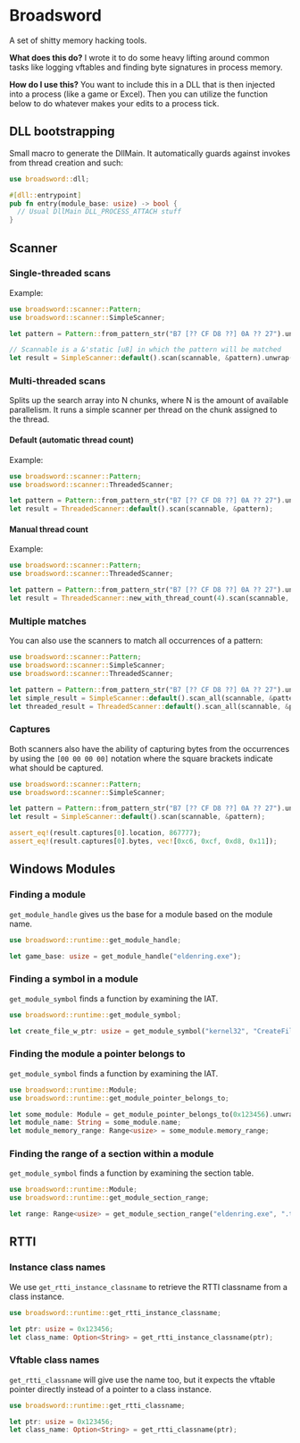 # Broadsword
A set of shitty memory hacking tools.

**What does this do?**
I wrote it to do some heavy lifting around common tasks like logging vftables and finding
byte signatures in process memory.


**How do I use this?**
You want to include this in a DLL that is then injected into a process (like a game or Excel). Then you can
utilize the function below to do whatever makes your edits to a process tick.

## DLL bootstrapping
Small macro to generate the DllMain. It automatically guards against invokes from thread creation and such:
```rust
use broadsword::dll;

#[dll::entrypoint]
pub fn entry(module_base: usize) -> bool {
  // Usual DllMain DLL_PROCESS_ATTACH stuff
}
```

## Scanner
### Single-threaded scans
Example:
```rust
use broadsword::scanner::Pattern;
use broadsword::scanner::SimpleScanner;

let pattern = Pattern::from_pattern_str("B7 [?? CF D8 ??] 0A ?? 27").unwrap();

// Scannable is a &'static [u8] in which the pattern will be matched
let result = SimpleScanner::default().scan(scannable, &pattern).unwrap();
```

### Multi-threaded scans
Splits up the search array into N chunks, where N is the amount of available parallelism. It runs a simple scanner
per thread on the chunk assigned to the thread.

#### Default (automatic thread count)
Example:
```rust
use broadsword::scanner::Pattern;
use broadsword::scanner::ThreadedScanner;

let pattern = Pattern::from_pattern_str("B7 [?? CF D8 ??] 0A ?? 27").unwrap();
let result = ThreadedScanner::default().scan(scannable, &pattern);
```

#### Manual thread count
Example:
```rust
use broadsword::scanner::Pattern;
use broadsword::scanner::ThreadedScanner;

let pattern = Pattern::from_pattern_str("B7 [?? CF D8 ??] 0A ?? 27").unwrap();
let result = ThreadedScanner::new_with_thread_count(4).scan(scannable, &pattern);
```

### Multiple matches
You can also use the scanners to match all occurrences of a pattern:

```rust
use broadsword::scanner::Pattern;
use broadsword::scanner::SimpleScanner;
use broadsword::scanner::ThreadedScanner;

let pattern = Pattern::from_pattern_str("B7 [?? CF D8 ??] 0A ?? 27").unwrap();
let simple_result = SimpleScanner::default().scan_all(scannable, &pattern);
let threaded_result = ThreadedScanner::default().scan_all(scannable, &pattern);
```

### Captures
Both scanners also have the ability of capturing bytes from the occurrences by using the `[00 00 00 00]` notation where 
the square brackets indicate what should be captured.

```rust
use broadsword::scanner::Pattern;
use broadsword::scanner::SimpleScanner;

let pattern = Pattern::from_pattern_str("B7 [?? CF D8 ??] 0A ?? 27").unwrap();
let result = SimpleScanner::default().scan(scannable, &pattern);

assert_eq!(result.captures[0].location, 867777);
assert_eq!(result.captures[0].bytes, vec![0xc6, 0xcf, 0xd8, 0x11]);
```

## Windows Modules

### Finding a module
`get_module_handle` gives us the base for a module based on the module name.
```rust
use broadsword::runtime::get_module_handle;

let game_base: usize = get_module_handle("eldenring.exe");
```

### Finding a symbol in a module
`get_module_symbol` finds a function by examining the IAT.
```rust
use broadsword::runtime::get_module_symbol;

let create_file_w_ptr: usize = get_module_symbol("kernel32", "CreateFileW");
```

### Finding the module a pointer belongs to
`get_module_symbol` finds a function by examining the IAT.
```rust
use broadsword::runtime::Module;
use broadsword::runtime::get_module_pointer_belongs_to;

let some_module: Module = get_module_pointer_belongs_to(0x123456).unwrap();
let module_name: String = some_module.name;
let module_memory_range: Range<usize> = some_module.memory_range;
```

### Finding the range of a section within a module
`get_module_symbol` finds a function by examining the section table.
```rust
use broadsword::runtime::Module;
use broadsword::runtime::get_module_section_range;

let range: Range<usize> = get_module_section_range("eldenring.exe", ".text").unwrap();
```

## RTTI

### Instance class names
We use `get_rtti_instance_classname` to retrieve the RTTI classname from a class instance.
```rust
use broadsword::runtime::get_rtti_instance_classname;

let ptr: usize = 0x123456;
let class_name: Option<String> = get_rtti_instance_classname(ptr);
```

### Vftable class names
`get_rtti_classname` will give use the name too, but it expects the vftable pointer directly
instead of a pointer to a class instance.
```rust
use broadsword::runtime::get_rtti_classname;

let ptr: usize = 0x123456;
let class_name: Option<String> = get_rtti_classname(ptr);
```

